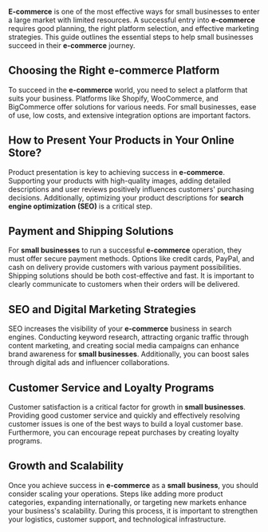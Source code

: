 <strong>E-commerce</strong> is one of the most effective ways for small businesses to enter a large market with limited resources. A successful entry into <strong>e-commerce</strong> requires good planning, the right platform selection, and effective marketing strategies. This guide outlines the essential steps to help small businesses succeed in their <strong>e-commerce</strong> journey.

## Choosing the Right <strong>e-commerce</strong> Platform

To succeed in the <strong>e-commerce</strong> world, you need to select a platform that suits your business. Platforms like Shopify, WooCommerce, and BigCommerce offer solutions for various needs. For small businesses, ease of use, low costs, and extensive integration options are important factors.

## How to Present Your Products in Your Online Store?

Product presentation is key to achieving success in <strong>e-commerce</strong>. Supporting your products with high-quality images, adding detailed descriptions and user reviews positively influences customers' purchasing decisions. Additionally, optimizing your product descriptions for <strong>search engine optimization (SEO)</strong> is a critical step.

## Payment and Shipping Solutions

For <strong>small businesses</strong> to run a successful <strong>e-commerce</strong> operation, they must offer secure payment methods. Options like credit cards, PayPal, and cash on delivery provide customers with various payment possibilities. Shipping solutions should be both cost-effective and fast. It is important to clearly communicate to customers when their orders will be delivered.

## SEO and Digital Marketing Strategies

SEO increases the visibility of your <strong>e-commerce</strong> business in search engines. Conducting keyword research, attracting organic traffic through content marketing, and creating social media campaigns can enhance brand awareness for <strong>small businesses</strong>. Additionally, you can boost sales through digital ads and influencer collaborations.

## Customer Service and Loyalty Programs

Customer satisfaction is a critical factor for growth in <strong>small businesses</strong>. Providing good customer service and quickly and effectively resolving customer issues is one of the best ways to build a loyal customer base. Furthermore, you can encourage repeat purchases by creating loyalty programs.

## Growth and Scalability

Once you achieve success in <strong>e-commerce</strong> as a <strong>small business</strong>, you should consider scaling your operations. Steps like adding more product categories, expanding internationally, or targeting new markets enhance your business's scalability. During this process, it is important to strengthen your logistics, customer support, and technological infrastructure.
